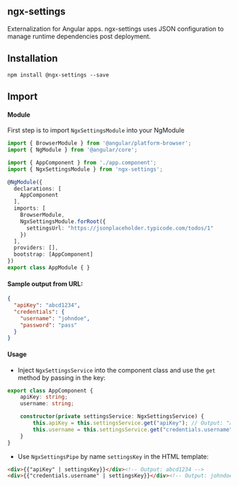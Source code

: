 ## ngx-settings
Externalization for Angular apps.
ngx-settings uses JSON configuration to manage runtime dependencies post deployment.

## Installation
```posh
npm install @ngx-settings --save
```

## Import

#### Module
First step is to import `NgxSettingsModule` into your NgModule
```ts
import { BrowserModule } from '@angular/platform-browser';
import { NgModule } from '@angular/core';

import { AppComponent } from './app.component';
import { NgxSettingsModule } from 'ngx-settings';

@NgModule({
  declarations: [
    AppComponent
  ],
  imports: [
    BrowserModule,
    NgxSettingsModule.forRoot({
      settingsUrl: "https://jsonplaceholder.typicode.com/todos/1"
    })
  ],
  providers: [],
  bootstrap: [AppComponent]
})
export class AppModule { }
```

#### Sample output from URL:
```json
{
  "apiKey": "abcd1234",
  "credentials": {
    "username": "johndoe",
    "password": "pass"
  }
}
```

#### Usage
- Inject `NgxSettingsService` into the component class and use the `get` method by passing in the key:
```ts
export class AppComponent {
    apiKey: string;
    username: string;

    constructor(private settingsService: NgxSettingsService) {
        this.apiKey = this.settingsService.get("apiKey"); // Output: "abcd1234"
        this.username = this.settingsService.get("credentials.username"); // Output: "johndoe"
    }
}
```
- Use `NgxSettingsPipe` by name `settingsKey` in the HTML template:
```html
<div>{{"apiKey" | settingsKey}}</div><!-- Output: abcd1234 -->
<div>{{"credentials.username" | settingsKey}}</div><!-- Output: johndoe -->
```